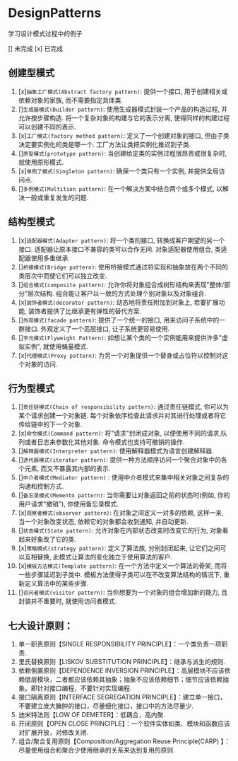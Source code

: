 # DesignPatterns
学习设计模式过程中的例子

[] 未完成
[x] 已完成

## 创建型模式

1. [x]`抽象工厂模式(Abstract factory pattern)`: 提供一个接口, 用于创建相关或依赖对象的家族, 而不需要指定具体类.
2. []`生成器模式(Builder pattern)`: 使用生成器模式封装一个产品的构造过程, 并允许按步骤构造. 将一个复杂对象的构建与它的表示分离, 使得同样的构建过程可以创建不同的表示.
3. [x]`工厂模式(factory method pattern)`: 定义了一个创建对象的接口, 但由子类决定要实例化的类是哪一个. 工厂方法让类把实例化推迟到子类.
4. []`原型模式(prototype pattern)`: 当创建给定类的实例过程很昂贵或很复杂时, 就使用原形模式.
5. [x]`单例了模式(Singleton pattern)`: 确保一个类只有一个实例, 并提供全局访问点.
6. []`多例模式(Multition pattern)`: 在一个解决方案中结合两个或多个模式, 以解决一般或重复发生的问题.

## 结构型模式

1. [x]`适配器模式(Adapter pattern)`: 将一个类的接口, 转换成客户期望的另一个接口. 适配器让原本接口不兼容的类可以合作无间. 对象适配器使用组合, 类适配器使用多重继承.
2. []`桥接模式(Bridge pattern)`: 使用桥接模式通过将实现和抽象放在两个不同的类层次中而使它们可以独立改变.
3. []`组合模式(composite pattern)`: 允许你将对象组合成树形结构来表现"整体/部分"层次结构. 组合能让客户以一致的方式处理个别对象以及对象组合.
4. [x]`装饰者模式(decorator pattern)`: 动态地将责任附加到对象上, 若要扩展功能, 装饰者提供了比继承更有弹性的替代方案.
5. []`外观模式(facade pattern)`: 提供了一个统一的接口, 用来访问子系统中的一群接口. 外观定义了一个高层接口, 让子系统更容易使用.
6. []`亨元模式(Flyweight Pattern)`: 如想让某个类的一个实例能用来提供许多"虚拟实例", 就使用蝇量模式.
7. [x]`代理模式(Proxy pattern)`: 为另一个对象提供一个替身或占位符以控制对这个对象的访问.

## 行为型模式

1. []`责任链模式(Chain of responsibility pattern)`: 通过责任链模式, 你可以为某个请求创建一个对象链. 每个对象依序检查此请求并对其进行处理或者将它传给链中的下一个对象.
2. [x]`命令模式(Command pattern)`: 将"请求"封闭成对象, 以便使用不同的请求,队列或者日志来参数化其他对象. 命令模式也支持可撤销的操作.
3. []`解释器模式(Interpreter pattern)`: 使用解释器模式为语言创建解释器.
4. []`迭代器模式(iterator pattern)`: 提供一种方法顺序访问一个聚合对象中的各个元素, 而又不暴露其内部的表示.
5. []`中介者模式(Mediator pattern)` : 使用中介者模式来集中相关对象之间复杂的沟通和控制方式.
6. []`备忘录模式(Memento pattern)`: 当你需要让对象返回之前的状态时(例如, 你的用户请求"撤销"), 你使用备忘录模式.
7. [x]`观察者模式(observer pattern)`: 在对象之间定义一对多的依赖, 这样一来, 当一个对象改变状态, 依赖它的对象都会收到通知, 并自动更新.
8. []`状态模式(State pattern)`: 允许对象在内部状态改变时改变它的行为, 对象看起来好象改了它的类.
9. [x]`策略模式(strategy pattern)`: 定义了算法族, 分别封闭起来, 让它们之间可以互相替换, 此模式让算法的变化独立于使用算法的客户.
10. [x]`模板方法模式(Template pattern)`: 在一个方法中定义一个算法的骨架, 而将一些步骤延迟到子类中. 模板方法使得子类可以在不改变算法结构的情况下, 重新定义算法中的某些步骤.
11. []`访问者模式(visitor pattern)`: 当你想要为一个对象的组合增加新的能力, 且封装并不重要时, 就使用访问者模式.

## 七大设计原则：

1. 单一职责原则【SINGLE RESPONSIBILITY PRINCIPLE】：一个类负责一项职责.
2. 里氏替换原则【LISKOV SUBSTITUTION PRINCIPLE】：继承与派生的规则.
3. 依赖倒置原则【DEPENDENCE INVERSION PRINCIPLE】：高层模块不应该依赖低层模块，二者都应该依赖其抽象；抽象不应该依赖细节；细节应该依赖抽象。即针对接口编程，不要针对实现编程.
4. 接口隔离原则【INTERFACE SEGREGATION PRINCIPLE】：建立单一接口，不要建立庞大臃肿的接口，尽量细化接口，接口中的方法尽量少.
5. 迪米特法则【LOW OF DEMETER】：低耦合，高内聚.
6. 开闭原则【OPEN CLOSE PRINCIPLE】：一个软件实体如类、模块和函数应该对扩展开放，对修改关闭.
7. 组合/聚合复用原则【Composition/Aggregation Reuse Principle(CARP) 】：尽量使用组合和聚合少使用继承的关系来达到复用的原则.
